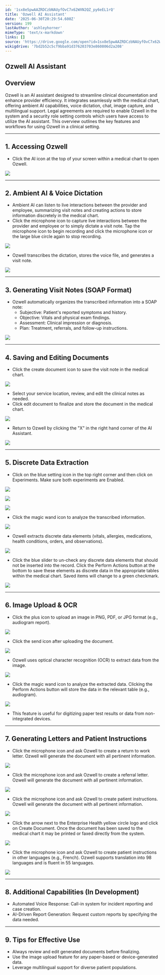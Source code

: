 ```yaml
---
id: '1sx8e5pwAAZRDCzbNAUyfOvC7x62WXN2QZ_py6eEL1rQ'
title: 'Ozwell AI Assistant'
date: '2025-06-30T20:29:54.600Z'
version: 199
lastAuthor: 'ashleyhorner'
mimeType: 'text/x-markdown'
links: []
source: 'https://drive.google.com/open?id=1sx8e5pwAAZRDCzbNAUyfOvC7x62WXN2QZ_py6eEL1rQ'
wikigdrive: '7bd2b52c5cf9bba91d376203703e860806d2a208'
---
```

## Ozwell AI Assistant

## Overview

Ozwell is an AI assistant designed to streamline clinical documentation and enhance provider efficiency. It integrates seamlessly with the medical chart, offering ambient AI capabilities, voice dictation, chat, image capture, and multilingual support. Legal agreements are required to enable Ozwell in the system and a security role setting controls which users have access to utilize the AI assistant. This overview outlines the key features and workflows for using Ozwell in a clinical setting.

___

## 1. Accessing Ozwell

* Click the AI icon at the top of your screen within a medical chart to open Ozwell.

![](../ozwell-ai-assistant.assets/8927a033c81619fe0dfa00da14d01f72.png)

___

## 2. Ambient AI & Voice Dictation

* Ambient AI can listen to live interactions between the provider and employee, summarizing visit notes and creating actions to store information discretely in the medical chart.
* Click the microphone icon to capture live interactions between the provider and employee or to simply dictate a visit note. Tap the microphone icon to begin recording and click the microphone icon or the large blue circle again to stop recording.

![](../ozwell-ai-assistant.assets/b3ad60959b0c8af37036102677da2d50.png)

* Ozwell transcribes the dictation, stores the voice file, and generates a visit note.

![](../ozwell-ai-assistant.assets/0cb002d05cace42b5d94157006f5d59b.png)

___

## 3. Generating Visit Notes (SOAP Format)

* Ozwell automatically organizes the transcribed information into a SOAP note:
    * Subjective: Patient's reported symptoms and history.
    * Objective: Vitals and physical exam findings.
    * Assessment: Clinical impression or diagnosis.
    * Plan: Treatment, referrals, and follow-up instructions.

![](../ozwell-ai-assistant.assets/1277827581d5081144a0347e1b05a0f1.png)

___

## 4. Saving and Editing Documents

* Click the create document icon to save the visit note in the medical chart.

![](../ozwell-ai-assistant.assets/4c1263827bb8d531892f0f1a0907608d.png)

* Select your service location, review, and edit the clinical notes as needed.
* Click edit document to finalize and store the document in the medical chart.

![](../ozwell-ai-assistant.assets/4440183459cd9ff59260024d912205af.png)

* Return to Ozwell by clicking the "X" in the right hand corner of the AI Assistant.

![](../ozwell-ai-assistant.assets/e60cd4f51b5124d6c3715cb3b981fbcb.png)

___

## 5. Discrete Data Extraction

* Click on the blue setting icon in the top right corner and then click on Experiments. Make sure both experiments are Enabled.

![](../ozwell-ai-assistant.assets/bcf759af65fd95798dd5aa7d6b64fdba.png)

![](../ozwell-ai-assistant.assets/f3ec3923df759312cc4e6c2de23113b5.png)

![](../ozwell-ai-assistant.assets/55a0516032703cb463bd4325e9f05d0a.png)

* Click the magic wand icon to analyze the transcribed information.

![](../ozwell-ai-assistant.assets/46ef44ca9f807c2beeace1f624bbdde2.png)

* Ozwell extracts discrete data elements (vitals, allergies, medications, health conditions, orders, and observations).

![](../ozwell-ai-assistant.assets/0eb3a269d88dda2dfd6c70c49c79d9de.png)

* Click the blue slider to un-check any discrete data elements that should not be inserted into the record. Click the Perform Actions button at the bottom to save these elements as discrete data in the appropriate tables within the medical chart. Saved items will change to a green checkmark.

![](../ozwell-ai-assistant.assets/29d4382a1e3a7c94913072463ddebcb1.png)

___

## 6. Image Upload & OCR

* Click the plus icon to upload an image in PNG, PDF, or JPG format (e.g., audiogram report).

![](../ozwell-ai-assistant.assets/5b4d859c485cb418e6659d2a94b9f12e.png)

* Click the send icon after uploading the document.

![](../ozwell-ai-assistant.assets/24b4a831589d14153b6ddd9168121ebb.png)

* Ozwell uses optical character recognition (OCR) to extract data from the image.

![](../ozwell-ai-assistant.assets/0812bd45bc36b0aa8318bb0472d6543b.png)

* Click the magic wand icon to analyze the extracted data. Clicking the Perform Actions button will store the data in the relevant table (e.g., audiogram).

![](../ozwell-ai-assistant.assets/f11a31bb86a0f2f76bd9e769a7c9be74.png)

* This feature is useful for digitizing paper test results or data from non-integrated devices.

___

## 7. Generating Letters and Patient Instructions

* Click the microphone icon and ask Ozwell to create a return to work letter. Ozwell will generate the document with all pertinent information.

![](../ozwell-ai-assistant.assets/a2c689a43959d3e00048af45ba4b556a.png)

* Click the microphone icon and ask Ozwell to create a referral letter. Ozwell will generate the document with all pertinent information.

![](../ozwell-ai-assistant.assets/d8419db76f725d97fc0857da45fc685a.png)

* Click the microphone icon and ask Ozwell to create patient instructions. Ozwell will generate the document with all pertinent information.

![](../ozwell-ai-assistant.assets/9c06f2e017806dffadcb248384ce0f10.png)

* Click the arrow next to the Enterprise Health yellow circle logo and click on Create Document. Once the document has been saved to the medical chart it may be printed or faxed directly from the system.

![](../ozwell-ai-assistant.assets/02fda2269cc1286259e97d3b70bd635b.png)

* Click the microphone icon and ask Ozwell to create patient instructions in other languages (e.g., French). Ozwell supports translation into 98 languages and is fluent in 55 languages.

![](../ozwell-ai-assistant.assets/721a6ab2f33a5fde7cf3c8f99be58724.png)

___

## 8. Additional Capabilities (In Development)

* Automated Voice Response: Call-in system for incident reporting and case creation.
* AI-Driven Report Generation: Request custom reports by specifying the data needed.

___

## 9. Tips for Effective Use

* Always review and edit generated documents before finalizing.
* Use the image upload feature for any paper-based or device-generated data.
* Leverage multilingual support for diverse patient populations.
